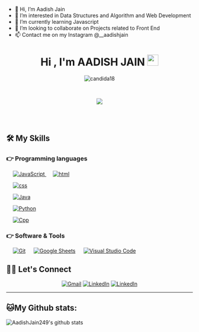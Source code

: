 - 👋 Hi, I’m Aadish Jain
- 👀 I’m interested in Data Structures and Algorithm and Web Development
- 🌱 I’m currently learning Javascript
- 💞️ I’m looking to collaborate on Projects related to Front End 
- 📫 Contact me on my Instagram @__aadishjain

<!---
AadishJain249/AadishJain249 is a ✨ special ✨ repository because its `README.md` (this file) appears on your GitHub profile.
You can click the Preview link to take a look at your changes.
--->
<h1 align="center">Hi , I'm AADISH JAIN <img src="https://media.giphy.com/media/hvRJCLFzcasrR4ia7z/giphy.gif" width="30"></h1>

<p align="center">
 <a href="https://github.com/AadishJain249"></a></p>
	
 
 <p align="center"> <img src="https://gpvc.arturio.dev/AadishJain249" alt="candida18" > </p>

 <br>
<p  align="center"> 
<img src="https://media0.giphy.com/media/u2pmTWUi0MXjyrMaVj/giphy.gif?cid=ecf05e47wbppki9gp9j0nvti61359ei6575hvb1ao4ar7jz4&rid=giphy.gif&ct=g">
</p>
<br>
<br>


## 🛠️ My Skills

### 👉 Programming languages

<p align="left"> 
   &emsp;
  <a href="https://developer.mozilla.org/en-US/docs/Web/JavaScript" target="_blank"> 
     <img  alt="JavaScript" src="https://img.shields.io/badge/JavaScript%20-%23F7DF1E.svg?logo=javascript&logoColor=black">
   </a>
  &emsp;
  <a href="https://www.w3schools.com/html/" target="_blank"> 
    <img alt="html" src="https://img.shields.io/badge/HTML5-E34F26?style=for-the-badge&logo=html5&logoColor=white">
  </a>
   
   &emsp;
  <a href="https://www.w3schools.com/w3css/defaulT.asp">
    <img alt="css" src="https://img.shields.io/badge/CSS-239120?&style=for-the-badge&logo=css3&logoColor=white"/>
  </a>

  &emsp;
  <a href="https://www.w3schools.com/java/" target="_blank"> 
    <img alt="Java" src="https://img.shields.io/badge/Java%20-%2300599C.svg?logo=c%2B%2B&logoColor=white">
  </a> 
 
 &emsp;
   <a href="https://www.w3schools.com/Python/" target="_blank"> 
    <img alt="Python" src="https://img.shields.io/badge/Python%20-%2300599C.svg?logo=c%2B%2B&logoColor=white">
  </a> 

 &emsp;
   <a href="https://www.w3schools.com/CPP/" target="_blank"> 
    <img alt="Cpp" src="https://img.shields.io/badge/C++%20-%2300599C.svg?logo=c%2B%2B&logoColor=white">
  </a> 

</p>

### 👉 Software & Tools
 
<p>
 &emsp;
    <a href="#"><img alt="Git" src="https://img.shields.io/badge/Git%20-%23F05033.svg?logo=git&logoColor=white"></a>
  &emsp;
    <a href="#"><img alt="Google Sheets" src="https://img.shields.io/badge/Google%20Sheets%20-%2334A853.svg?logo=google%20sheets&logoColor=white"></a>
  &emsp;
    <a href="#"><img alt="Visual Studio Code" src="https://img.shields.io/badge/Visual%20Studio%20Code-0078d7.svg?logo=visual-studio-code&logoColor=white"></a>
  &emsp;
</p>

## 🙋‍♀️ Let's Connect
<p align="center">
	<a href="mailto:aadishjain360@gmail.com"><img src="https://img.shields.io/badge/gmail-%23D14836.svg?&style=for-the-badge&logo=gmail&logoColor=white" alt="Gmail"/></a>
	  <a href="https://www.instagram.com/__aadishjain?r=nametag"><img src="https://img.shields.io/badge/Instagram-E4405F?style=for-the-badge&logo=instagram&logoColor=white"  alt="LinkedIn"/></a>
       <a href="https://leetcode.com/AADISH249_/"><img src="https://img.shields.io/badge/-LeetCode-FFA116?style=for-the-badge&logo=LeetCode&logoColor=black"  alt="LinkedIn"/></a>
	
</p>

<hr>

## 🐱My Github stats:
![AadishJain249's github stats](https://github-readme-stats.vercel.app/api?username=AadishJain249&show_icons=true&title_color=ffc857&icon_color=8ac926&text_color=daf7dc&bg_color=151515&hide=["stars"]) 
